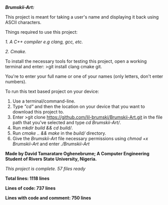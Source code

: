 *__Brumskii-Art:__*

This project is meant for taking a user's name and displaying it back using ASCII characters.

Things required to use this project: 

*1. A C++ compiler e.g clang, gcc, etc.*

*2. Cmake.*

To install the necessary tools for testing this project, open a working terminal and enter: >git install clang cmake git.

You're to enter your full name or one of your names (only letters, don't enter numbers).

To run this text based project on your device:
1. Use a terminal/command-line.
2. Type *"cd"* and then the location on your device that you want to download this project to.
3. Enter >git clone https://github.com/lil-brumski/Brumskii-Art.git in the file path that you've selected and type *cd Brumskii-Art/*.
4. Run *mkdir build && cd build/*.
5. Run *cmake .. && make* in the *build/* directory.
6. Give the *Brumskii-Art* file necessary permissions using *chmod +x Brumskii-Art* and enter *./Brumskii-Art*

__Made by David Tamaratare Oghenebrume;
A Computer Engineering Student of Rivers State University, Nigeria.__

*This project is complete. 57 files ready*


__Total lines: 1118 lines__

__Lines of code: 737 lines__

__Lines with code and comment: 750 lines__